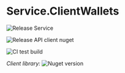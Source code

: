 # Service.ClientWallets

![Release Service](https://github.com/MyJetWallet/Service.ClientWallets/workflows/Release%20Service/badge.svg)

![Release API client nuget](https://github.com/MyJetWallet/Service.ClientWallets/workflows/Release%20API%20client%20nuget/badge.svg)

![CI test build](https://github.com/MyJetWallet/Service.ClientWallets/workflows/CI%20test%20build/badge.svg)

*Client library:* ![Nuget version](https://img.shields.io/nuget/v/MyJetWallet.Service.ClientWallets.Client?label=MyJetWallet.Service.ClientWallets.Client&style=social)
